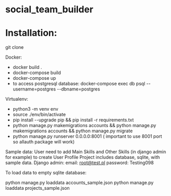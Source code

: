 # social_team_builder


# Installation:

git clone

Docker: 
- docker build . 
- docker-compose build 
- docker-compose up 
- to access postgresql database: docker-compose exec db psql --username=postgres --dbname=postgres

Virtualenv: 
- python3 -m venv env 
- source ./env/bin/activate 
- pip install --upgrade pip && pip install -r requirements.txt 
- python manage.py makemigrations accounts && python manage.py makemigrations accounts && python manage.py migrate 
- python manage.py runserver 0.0.0.0:8001 ( important to use 8001 port so allauth package will work)

Sample data: User need to add Main Skills and Other Skills (in django admin for example) to create User Profile
Project includes database, sqlite, with sample data.
Django admin:
email: root@test.pl
password: Testing098

To load data to empty sqlite database:

python manage.py loaddata accounts_sample.json
python manage.py loaddata projects_sample.json
